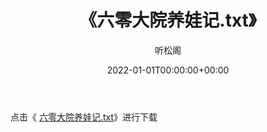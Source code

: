 ﻿---
title:  《六零大院养娃记.txt》
date:   2022-01-01T00:00:00+00:00
author: 听松阁
layout: post
permalink: /六零大院养娃记/
categories: 小说
tags: [小说]
---

点击《 [六零大院养娃记.txt](http://img.660000.xyz/bookstukust/book/bntxt/10/六零大院养娃记.txt)》进行下载
